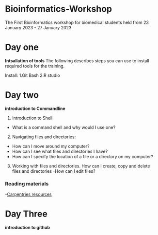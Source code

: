 # Bioinformatics-Workshop
The First Bioinformatics workshop for biomedical students held from 23 January 2023 - 27 January 2023

# Day one
**Intsallation of tools**
The following describes steps you can use to install required tools for the training.


Install:
1.Git Bash
2.R studio

# Day two
**introduction to Commandline**

1. Introduction to Shell
- What is a command shell and why would I use one?
2. Navigating files and directories:
- How can I move around my computer?
- How can I see what files and directories I have?
- How can I specify the location of a file or a directory on my computer?

3. Working with files and directories. How can I create, copy and delete files and directories
 -How can I edit files?


### Reading materials
-[Carpentries resources]( https://swcarpentry.github.io/shell-novice/)


# Day Three

**introduction to github**
